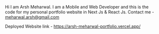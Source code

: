Hi I am Arsh Meharwal. I am a Mobile and Web Developer and this is the code for my personal portfolio website in Next Js & React Js. Contact me - meharwal.arsh@gmail.com

Deployed Website link - https://arsh-meharwal-portfolio.vercel.app/
